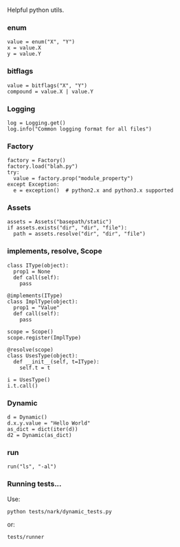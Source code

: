 Helpful python utils.

### enum
    value = enum("X", "Y")
    x = value.X
    y = value.Y

### bitflags
    value = bitflags("X", "Y")
    compound = value.X | value.Y

### Logging
    log = Logging.get()
    log.info("Common logging format for all files")

### Factory
    factory = Factory()
    factory.load("blah.py")
    try:
      value = factory.prop("module_property")
    except Exception:
      e = exception()  # python2.x and python3.x supported

### Assets
    assets = Assets("basepath/static")
    if assets.exists("dir", "dir", "file"):
      path = assets.resolve("dir", "dir", "file")

### implements, resolve, Scope
    class IType(object):
      prop1 = None
      def call(self):
        pass

    @implements(IType)
    class ImplType(object):
      prop1 = "Value"
      def call(self):
        pass

    scope = Scope()
    scope.register(ImplType)

    @resolve(scope)
    class UsesType(object):
      def __init__(self, t=IType):
        self.t = t

    i = UsesType()
    i.t.call()

### Dynamic
    d = Dynamic()
    d.x.y.value = "Hello World"
    as_dict = dict(iter(d))
    d2 = Dynamic(as_dict)

### run
    run("ls", "-al")

### Running tests...

Use:

    python tests/nark/dynamic_tests.py

or:

    tests/runner
